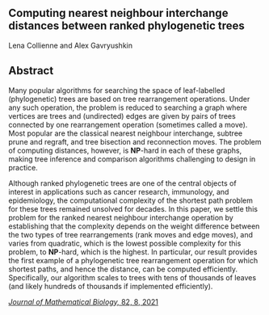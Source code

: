 ## Computing nearest neighbour interchange distances between ranked phylogenetic trees

Lena Collienne and Alex Gavryushkin


## Abstract

Many popular algorithms for searching the space of leaf-labelled (phylogenetic) trees are based on tree rearrangement operations.
Under any such operation, the problem is reduced to searching a graph where vertices are trees and (undirected) edges are given by pairs of trees connected by one rearrangement operation (sometimes called a move).
Most popular are the classical nearest neighbour interchange, subtree prune and regraft, and tree bisection and reconnection moves.
The problem of computing distances, however, is **NP**-hard in each of these graphs, making tree inference and comparison algorithms challenging to design in practice.

Although ranked phylogenetic trees are one of the central objects of interest in applications such as cancer research, immunology, and epidemiology, the computational complexity of the shortest path problem for these trees remained unsolved for decades.
In this paper, we settle this problem for the ranked nearest neighbour interchange operation by establishing that the complexity depends on the weight difference between the two types of tree rearrangements (rank moves and edge moves), and varies from quadratic, which is the lowest possible complexity for this problem, to **NP**-hard, which is the highest.
In particular, our result provides the first example of a phylogenetic tree rearrangement operation for which shortest paths, and hence the distance, can be computed efficiently.
Specifically, our algorithm scales to trees with tens of thousands of leaves (and likely hundreds of thousands if implemented efficiently).

[*Journal of Mathematical Biology,* 82, 8, 2021](https://doi.org/10.1007/s00285-021-01567-5)
